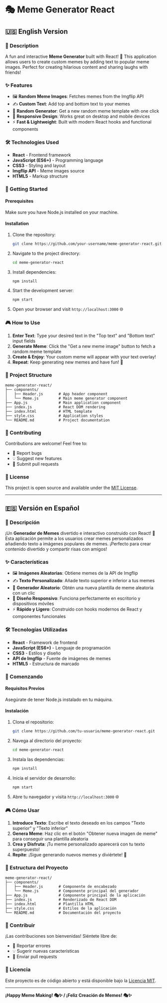 # 🎭 Meme Generator React

## 🇺🇸 English Version

### 📖 Description
A fun and interactive **Meme Generator** built with React! 🚀 This application allows users to create custom memes by adding text to popular meme images. Perfect for creating hilarious content and sharing laughs with friends!

### ✨ Features
- 🖼️ **Random Meme Images**: Fetches memes from the Imgflip API
- ✍️ **Custom Text**: Add top and bottom text to your memes
- 🎲 **Random Generator**: Get a new random meme template with one click
- 📱 **Responsive Design**: Works great on desktop and mobile devices
- ⚡ **Fast & Lightweight**: Built with modern React hooks and functional components

### 🛠️ Technologies Used
- **React** - Frontend framework
- **JavaScript (ES6+)** - Programming language
- **CSS3** - Styling and layout
- **Imgflip API** - Meme images source
- **HTML5** - Markup structure

### 🚀 Getting Started

#### Prerequisites
Make sure you have Node.js installed on your machine.

#### Installation
1. Clone the repository:
   ```bash
   git clone https://github.com/your-username/meme-generator-react.git
   ```

2. Navigate to the project directory:
   ```bash
   cd meme-generator-react
   ```

3. Install dependencies:
   ```bash
   npm install
   ```

4. Start the development server:
   ```bash
   npm start
   ```

5. Open your browser and visit `http://localhost:3000` 🌐

### 🎮 How to Use
1. **Enter Text**: Type your desired text in the "Top text" and "Bottom text" input fields
2. **Generate Meme**: Click the "Get a new meme image" button to fetch a random meme template
3. **Create & Enjoy**: Your custom meme will appear with your text overlay!
4. **Repeat**: Keep generating new memes and have fun! 🎉

### 📁 Project Structure
```
meme-generator-react/
├── components/
│   ├── Header.js       # App header component
│   └── Meme.js         # Main meme generator component
├── App.js              # Main application component
├── index.js            # React DOM rendering
├── index.html          # HTML template
├── style.css           # Application styles
└── README.md           # Project documentation
```

### 🤝 Contributing
Contributions are welcome! Feel free to:
- 🐛 Report bugs
- 💡 Suggest new features
- 🔧 Submit pull requests

### 📄 License
This project is open source and available under the [MIT License](LICENSE).

---

## 🇪🇸 Versión en Español

### 📖 Descripción
¡Un **Generador de Memes** divertido e interactivo construido con React! 🚀 Esta aplicación permite a los usuarios crear memes personalizados añadiendo texto a imágenes populares de memes. ¡Perfecto para crear contenido divertido y compartir risas con amigos!

### ✨ Características
- 🖼️ **Imágenes Aleatorias**: Obtiene memes de la API de Imgflip
- ✍️ **Texto Personalizado**: Añade texto superior e inferior a tus memes
- 🎲 **Generador Aleatorio**: Obtén una nueva plantilla de meme aleatoria con un clic
- 📱 **Diseño Responsivo**: Funciona perfectamente en escritorio y dispositivos móviles
- ⚡ **Rápido y Ligero**: Construido con hooks modernos de React y componentes funcionales

### 🛠️ Tecnologías Utilizadas
- **React** - Framework de frontend
- **JavaScript (ES6+)** - Lenguaje de programación
- **CSS3** - Estilos y diseño
- **API de Imgflip** - Fuente de imágenes de memes
- **HTML5** - Estructura de marcado

### 🚀 Comenzando

#### Requisitos Previos
Asegúrate de tener Node.js instalado en tu máquina.

#### Instalación
1. Clona el repositorio:
   ```bash
   git clone https://github.com/tu-usuario/meme-generator-react.git
   ```

2. Navega al directorio del proyecto:
   ```bash
   cd meme-generator-react
   ```

3. Instala las dependencias:
   ```bash
   npm install
   ```

4. Inicia el servidor de desarrollo:
   ```bash
   npm start
   ```

5. Abre tu navegador y visita `http://localhost:3000` 🌐

### 🎮 Cómo Usar
1. **Introduce Texto**: Escribe el texto deseado en los campos "Texto superior" y "Texto inferior"
2. **Genera Meme**: Haz clic en el botón "Obtener nueva imagen de meme" para conseguir una plantilla aleatoria
3. **Crea y Disfruta**: ¡Tu meme personalizado aparecerá con tu texto superpuesto!
4. **Repite**: ¡Sigue generando nuevos memes y diviértete! 🎉

### 📁 Estructura del Proyecto
```
meme-generator-react/
├── components/
│   ├── Header.js       # Componente de encabezado
│   └── Meme.js         # Componente principal del generador
├── App.js              # Componente principal de la aplicación
├── index.js            # Renderizado de React DOM
├── index.html          # Plantilla HTML
├── style.css           # Estilos de la aplicación
└── README.md           # Documentación del proyecto
```

### 🤝 Contribuir
¡Las contribuciones son bienvenidas! Siéntete libre de:
- 🐛 Reportar errores
- 💡 Sugerir nuevas características
- 🔧 Enviar pull requests

### 📄 Licencia
Este proyecto es de código abierto y está disponible bajo la [Licencia MIT](LICENSE).

---

**¡Happy Meme Making! 🎭✨ / ¡Feliz Creación de Memes! 🎭✨**
